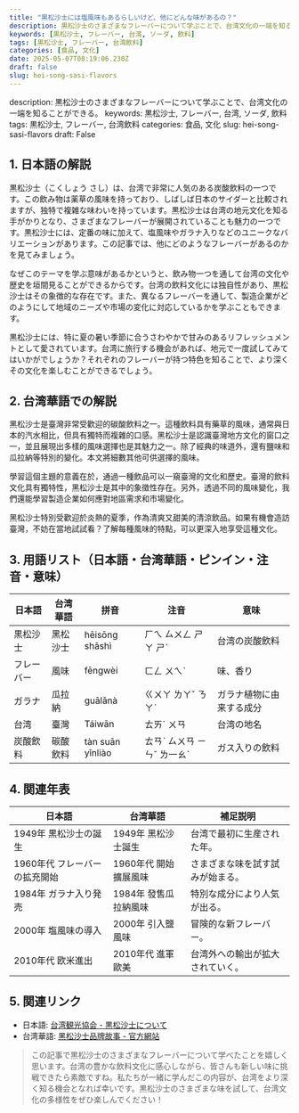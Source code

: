 ```yaml
---
title: "黒松沙士には塩風味もあるらしいけど、他にどんな味があるの？"
description: 黒松沙士のさまざまなフレーバーについて学ぶことで、台湾文化の一端を知ることができる。
keywords: [黒松沙士, フレーバー, 台湾, ソーダ, 飲料]
tags: [黒松沙士, フレーバー, 台湾飲料]
categories: [食品, 文化]
date: 2025-05-07T08:19:06.230Z
draft: false
slug: hei-song-sasi-flavors
---
```


description: 黒松沙士のさまざまなフレーバーについて学ぶことで、台湾文化の一端を知ることができる。
keywords: 黒松沙士, フレーバー, 台湾, ソーダ, 飲料
tags: 黒松沙士, フレーバー, 台湾飲料
categories: 食品, 文化
slug: hei-song-sasi-flavors
draft: False

## 1. 日本語の解説

黒松沙士（こくしょう さし）は、台湾で非常に人気のある炭酸飲料の一つです。この飲み物は薬草の風味を持っており、しばしば日本のサイダーと比較されますが、独特で複雑な味わいを持っています。黒松沙士は台湾の地元文化を知る手がかりとなり、さまざまなフレーバーが展開されていることも魅力の一つです。黒松沙士には、定番の味に加えて、塩風味やガラナ入りなどのユニークなバリエーションがあります。この記事では、他にどのようなフレーバーがあるのかを見てみましょう。

なぜこのテーマを学ぶ意味があるかというと、飲み物一つを通して台湾の文化や歴史を垣間見ることができるからです。台湾の飲料文化には独自性があり、黒松沙士はその象徴的な存在です。また、異なるフレーバーを通して、製造企業がどのようにして地域のニーズや市場の変化に対応しているかを学ぶこともできます。

黒松沙士には、特に夏の暑い季節に合うさわやかで甘みのあるリフレッシュメントとして愛されています。台湾に旅行する機会があれば、地元で一度試してみてはいかがでしょうか？それぞれのフレーバーが持つ特色を知ることで、より深くその文化を楽しむことができるでしょう。

## 2. 台湾華語での解説 

黑松沙士是臺灣非常受歡迎的碳酸飲料之一。這種飲料具有藥草的風味，通常與日本的汽水相比，但具有獨特而複雜的口感。黑松沙士是認識臺灣地方文化的窗口之一，並且展現出多樣的風味選擇也是其魅力之一。除了經典的味道外，還有鹽味和瓜拉納等特別的變化。本文將細數其他可供選擇的風味。

學習這個主題的意義在於，通過一種飲品可以一窺臺灣的文化和歷史。臺灣的飲料文化具有獨特性，黑松沙士是其中的象徵性存在。另外，透過不同的風味變化，我們還能學習製造企業如何應對地區需求和市場變化。

黑松沙士特別受歡迎於炎熱的夏季，作為清爽又甜美的清涼飲品。如果有機會造訪臺灣，不妨在當地試試看？了解每種風味的特點，可以更深入地享受這種文化。

## 3. 用語リスト（日本語・台湾華語・ピンイン・注音・意味）

| 日本語       | 台湾華語      | 拼音         | 注音     | 意味                       |
|--------------|---------------|--------------|----------|------------------------------|
| 黒松沙士     | 黑松沙士      | hēisōng shāshì | ㄏㄟ ㄙㄨㄥ ㄕㄚ ㄕˋ | 台湾の炭酸飲料                |
| フレーバー   | 風味          | fēngwèi      | ㄈㄥ ㄨㄟˋ | 味、香り                    |
| ガラナ       | 瓜拉納        | guālǎnà      | ㄍㄨㄚ ㄌㄚˇ ㄋㄚˋ | ガラナ植物に由来する成分      |
| 台湾         | 臺灣          | Táiwān       | ㄊㄞˊ ㄨㄢ | 台湾の地名                   |
| 炭酸飲料     | 碳酸飲料      | tàn suān yǐnliào | ㄊㄢˋ ㄙㄨㄢ ㄧㄣˇ ㄌ一ㄠˋ | ガス入りの飲料 |

## 4. 関連年表

| 日本語                         | 台湾華語                      | 補足説明                                      |
|--------------------------------|-------------------------------|----------------------------------------------|
| 1949年 黒松沙士の誕生           | 1949年 黑松沙士誕生             | 台湾で最初に生産された年。                      |
| 1960年代 フレーバーの拡充開始   | 1960年代 開始擴展風味          | さまざまな味を試す試みが始まる。                |
| 1984年 ガラナ入り発売           | 1984年 發售瓜拉納風味          | 特別な成分により人気が出る。                    |
| 2000年 塩風味の導入             | 2000年 引入鹽風味              | 冒険的な新フレーバー。                        |
| 2010年代 欧米進出               | 2010年代 進軍歐美              | 台湾外への輸出が拡大されていく。                |

## 5. 関連リンク

- 日本語: [台湾観光協会 - 黒松沙士について](https://www.taipeinavi.com/play/91/)
- 台湾華語: [黑松沙士品牌故事 - 官方網站](https://www.heisongsasi.com.tw/brandstory)

>この記事で黒松沙士のさまざまなフレーバーについて学べたことを嬉しく思います。台湾の豊かな飲料文化に感心しながら、皆さんも新しい味に挑戦できたら素敵ですね。私たちが一緒に学んだこの内容が、台湾をより深く知る機会となれば幸いです。黒松沙士のさまざまな味を試して、台湾文化の多様性をぜひ楽しんでください！